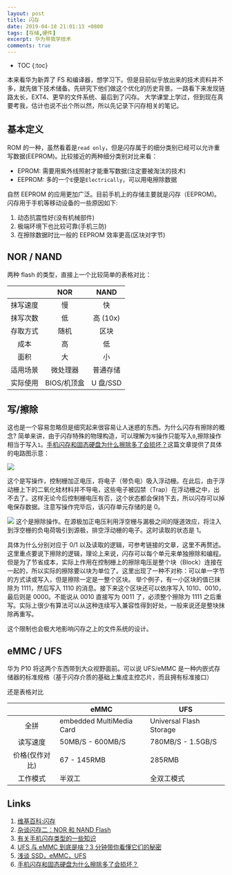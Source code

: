 ```yaml
---
layout: post
title: 闪存
date: 2019-04-18 21:01:13 +0800
tags: [存储,硬件]
excerpt: 华为带我学技术
comments: true
---
```


* TOC
{:toc}

本来看华为新弄了 FS 和编译器，想学习下。但是目前似乎放出来的技术资料并不多，就先做下技术储备。先研究下他们做这个优化的历史背景。一路看下来发现链路太长，EXT4、更早的文件系统、最后到了闪存。
大学课堂上学过，但到现在真要考我，估计也说不出个所以然，所以先记录下闪存相关的笔记。

## 基本定义

ROM 的一种，虽然看着是`read only`，但是闪存属于的细分类别已经可以允许重写数据(EEPROM)。比较接近的两种细分类别对比来看：

* EPROM: 需要用紫外线照射才能重写数据(注定要被淘汰的技术)
* EEPROM: 多的一个`E`便是`Electrically`，可以用电擦除数据

自然 EEPROM 的应用更加广泛。目前手机上的存储主要就是闪存（EEPROM)。闪存用于手机等移动设备的一些原因如下:

1. 动态抗震性好(没有机械部件)
2. 极端环境下也比较可靠(手机三防)
3. 在擦除数据时比一般的 EEPROM 效率更高(区块对字节)


## NOR / NAND
两种 flash 的类型，直接上一个比较简单的表格对比：


|          | NOR         | NAND     |
|:--------:|:-----------:|:--------:|
| 抹写速度 | 慢          | 快       |
| 抹写次数 | 低          | 高 (10x) |
| 存取方式 | 随机        | 区块     |
| 成本     | 高          | 低       |
| 面积     | 大          | 小       |
| 适用场景 | 微处理器    | 普通存储 |
| 实际使用 | BIOS/机顶盒 | U 盘/SSD         |



## 写/擦除

这也是一个容易忽略但是细究起来很容易让人迷惑的东西。为什么闪存有擦除的概念?
简单来讲，由于闪存特殊的物理构造，可以理解为`写`操作只能写入`0`,擦除操作相当于写入`1`。[手机闪存和固态硬盘为什么擦除多了会损坏？](https://zhuanlan.zhihu.com/p/35115499)这篇文章提供了具体的电路图示意：

![](https://pic4.zhimg.com/80/v2-ad58e77cccf81f51b00fdd9520deee5b_hd.jpg)

这个是写操作，控制栅加正电压，将电子（带负电）吸入浮动栅。在此后，由于浮动栅上下的二氧化硅材料并不导电，这些电子被囚禁（Trap）在浮动栅之中，出不去了。这样无论今后控制栅电压有否，这个状态都会保持下去，所以闪存可以掉电保存数据。注意写操作完毕后，该闪存单元存储的是 0。

![](https://pic4.zhimg.com/80/v2-5678979dfd96659c36acdf894d991fff_hd.jpg)
这个是擦除操作。在源极加正电压利用浮空栅与漏极之间的隧道效应，将注入到浮空栅的负电荷吸引到源极，排空浮动栅的电子。这时读取的状态是 1。

具体为什么分别对应于 0/1 以及读取的逻辑，可参考链接的文章，这里不再赘述。这里重点要说下擦除的逻辑，理论上来说，闪存可以每个单元来单独擦除和编程。但是为了节省成本，实际上作用在控制栅上的擦除电压是整个块（Block）连接在一起的，所以实际的擦除要以块为单位了。这里出现了一种不对称：可以单一字节的方式读或写入，但是擦除一定是一整个区块。
举个例子，有一小区块的值已抹除为 1111，然后写入 1110 的消息。接下来这个区块还可以依序写入 1010、0010，最后则是 0000。不能说从 0010 直接写为 0011 了，必须整个擦除为 1111 之后重写。实际上很少有算法可以从这种连续写入兼容性得到好处，一般来说还是整块抹除再重写。

这个限制也会极大地影响闪存之上的文件系统的设计。


## eMMC / UFS

华为 P10 将这两个东西带到大众视野面前。可以说 UFS/eMMC 是一种内嵌式存储器的标准规格（基于闪存介质的基础上集成主控芯片，而且拥有标准接口）

还是表格对比

|                | eMMC             | UFS               |
| :------------: | ---------------- | ----------------- |
| 全拼            | embedded MultiMedia Card | Universal Flash Storage |
|    读写速度    | 50MB/S - 600MB/S | 780MB/S - 1.5GB/S |
| 价格(仅作对比) | 67 - 145RMB      | 285RMB            |
|    工作模式    | 半双工           | 全双工模式        |


## Links
1. [维基百科:闪存](https://zh.wikipedia.org/wiki/%E9%97%AA%E5%AD%98)
2. [杂谈闪存二：NOR 和 NAND Flash](https://zhuanlan.zhihu.com/p/26745577)
3. [有关手机闪存类型的一些知识](https://zhuanlan.zhihu.com/p/42998104)
4. [UFS 与 eMMC 到底是啥？3 分钟带你看懂它们的秘密](<https://mobile.pconline.com.cn/913/9130147.html>)
5. [浅谈 SSD，eMMC，UFS](https://zhuanlan.zhihu.com/p/26551438)
6. [手机闪存和固态硬盘为什么擦除多了会损坏？](https://zhuanlan.zhihu.com/p/35115499)

